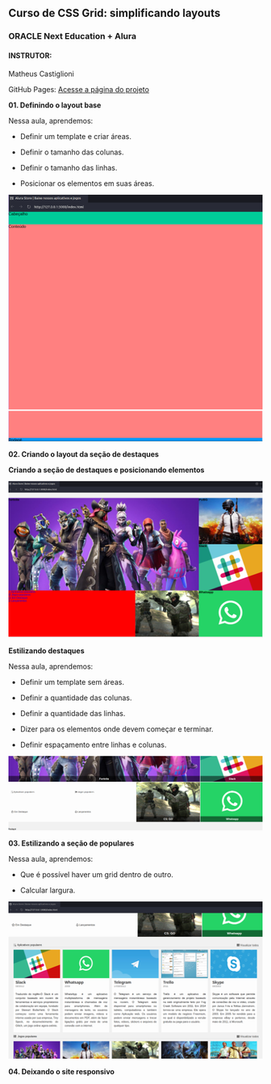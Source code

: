 ## Curso de CSS Grid: simplificando layouts

### ORACLE Next Education + Alura

#### INSTRUTOR: 
Matheus Castiglioni

GitHub Pages: 
[Acesse a página do projeto](https://tiagomerc.github.io/CSS-Grid-simplificando-layouts/)

**01. Definindo o layout base**

Nessa aula, aprendemos:

- Definir um template e criar áreas.

- Definir o tamanho das colunas.

- Definir o tamanho das linhas.

- Posicionar os elementos em suas áreas.

![01. Definindo o layout base](assets/img/prints/DefLayoutBase.png)
![01. Definindo o layout base](assets/img/prints/rodape_DefLayoutBase.png)

**02. Criando o layout da seção de destaques**

**Criando a seção de destaques e posicionando elementos**

![Criando a seção de destaques e posicionando elementos](assets/img/prints/Criando%20a%20se%C3%A7%C3%A3o%20de%20destaques%20e%20posicionando%20elementos.png)

**Estilizando destaques**

Nessa aula, aprendemos:

- Definir um template sem áreas.

- Definir a quantidade das colunas.

- Definir a quantidade das linhas.

- Dizer para os elementos onde devem começar e terminar.

- Definir espaçamento entre linhas e colunas.

![Estilizando destaques](assets/img/prints/EstilizandoDestaques.png)

**03. Estilizando a seção de populares**

Nessa aula, aprendemos:

- Que é possível haver um grid dentro de outro.

- Calcular largura.

![Estilizando a seção de populares](assets/img/prints/Estilizandoase%C3%A7%C3%A3odepopulares.png)

**04. Deixando o site responsivo** 

